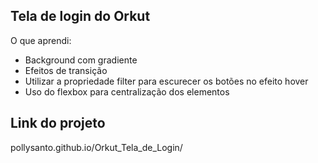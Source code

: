 ## Tela de login do Orkut

O que aprendi:

- Background com gradiente
- Efeitos de transição
- Utilizar a propriedade filter para escurecer os botões no efeito hover
- Uso do flexbox para centralização dos elementos


## Link do projeto
pollysanto.github.io/Orkut_Tela_de_Login/
